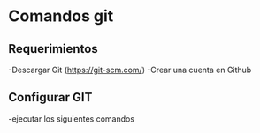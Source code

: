 # Comandos git
## Requerimientos
-Descargar Git (https://git-scm.com/)
-Crear una cuenta en Github
## Configurar GIT
-ejecutar los siguientes comandos
